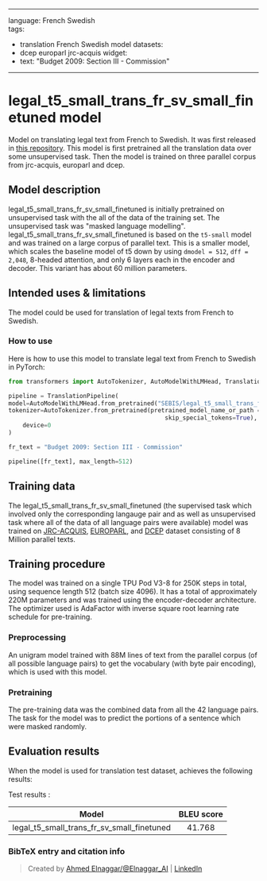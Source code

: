 
---
language: French Swedish  
tags:
- translation French Swedish  model
datasets:
- dcep europarl jrc-acquis
widget:
- text: "Budget 2009: Section III - Commission"

---

# legal_t5_small_trans_fr_sv_small_finetuned model

Model on translating legal text from French to Swedish. It was first released in
[this repository](https://github.com/agemagician/LegalTrans). This model is first pretrained all the translation data over some unsupervised task. Then the model is trained on three parallel corpus from jrc-acquis, europarl and dcep.


## Model description

legal_t5_small_trans_fr_sv_small_finetuned is initially pretrained on unsupervised task with the all of the data of the training set. The unsupervised task was "masked language modelling". legal_t5_small_trans_fr_sv_small_finetuned is based on the `t5-small` model and was trained on a large corpus of parallel text. This is a smaller model, which scales the baseline model of t5 down by using `dmodel = 512`, `dff = 2,048`, 8-headed attention, and only 6 layers each in the encoder and decoder. This variant has about 60 million parameters.

## Intended uses & limitations

The model could be used for translation of legal texts from French to Swedish.

### How to use

Here is how to use this model to translate legal text from French to Swedish in PyTorch:

```python
from transformers import AutoTokenizer, AutoModelWithLMHead, TranslationPipeline

pipeline = TranslationPipeline(
model=AutoModelWithLMHead.from_pretrained("SEBIS/legal_t5_small_trans_fr_sv_small_finetuned"),
tokenizer=AutoTokenizer.from_pretrained(pretrained_model_name_or_path = "SEBIS/legal_t5_small_trans_fr_sv", do_lower_case=False, 
                                            skip_special_tokens=True),
    device=0
)

fr_text = "Budget 2009: Section III - Commission"

pipeline([fr_text], max_length=512)
```

## Training data

The legal_t5_small_trans_fr_sv_small_finetuned (the supervised task which involved only the corresponding langauge pair and as well as unsupervised task where all of the data of all language pairs were available) model was trained on [JRC-ACQUIS](https://wt-public.emm4u.eu/Acquis/index_2.2.html), [EUROPARL](https://www.statmt.org/europarl/), and [DCEP](https://ec.europa.eu/jrc/en/language-technologies/dcep) dataset consisting of 8 Million parallel texts.

## Training procedure

The model was trained on a single TPU Pod V3-8 for 250K steps in total, using sequence length 512 (batch size 4096). It has a total of approximately 220M parameters and was trained using the encoder-decoder architecture. The optimizer used is AdaFactor with inverse square root learning rate schedule for pre-training.

### Preprocessing

An unigram model trained with 88M lines of text from the parallel corpus (of all possible language pairs) to get the vocabulary (with byte pair encoding), which is used with this model.

### Pretraining

The pre-training data was the combined data from all the 42 language pairs. The task for the model was to predict the portions of a sentence which were masked randomly.


## Evaluation results

When the model is used for translation test dataset, achieves the following results:

Test results :

| Model | BLEU score |
|:-----:|:-----:|
|   legal_t5_small_trans_fr_sv_small_finetuned | 41.768|


### BibTeX entry and citation info

> Created by [Ahmed Elnaggar/@Elnaggar_AI](https://twitter.com/Elnaggar_AI) | [LinkedIn](https://www.linkedin.com/in/prof-ahmed-elnaggar/)
